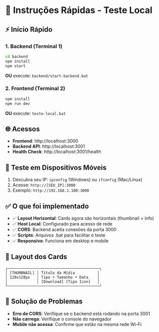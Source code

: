 # 🚀 Instruções Rápidas - Teste Local

## ⚡ Início Rápido

### 1. Backend (Terminal 1)
```bash
cd backend
npm install
npm start
```
**OU** execute: `backend/start-backend.bat`

### 2. Frontend (Terminal 2)
```bash
npm install
npm run dev
```
**OU** execute: `teste-local.bat`

## 🌐 Acessos

- **Frontend**: http://localhost:3000
- **Backend API**: http://localhost:3001
- **Health Check**: http://localhost:3001/health

## 📱 Teste em Dispositivos Móveis

1. Descubra seu IP: `ipconfig` (Windows) ou `ifconfig` (Mac/Linux)
2. Acesse: `http://[SEU_IP]:3000`
3. Exemplo: `http://192.168.1.100:3000`

## ✅ O que foi implementado

- ✅ **Layout Horizontal**: Cards agora são horizontais (thumbnail + info)
- ✅ **Host Local**: Configurado para acesso de rede
- ✅ **CORS**: Backend aceita conexões da porta 3000
- ✅ **Scripts**: Arquivos .bat para facilitar o teste
- ✅ **Responsivo**: Funciona em desktop e mobile

## 🎯 Layout dos Cards

```
┌─────────────────────────────────────────┐
│ [THUMBNAIL] │ Título da Mídia          │
│ 128x128px   │ Tipo • Tamanho • Data    │
│             │ [Download] [Tipo Icon]   │
└─────────────────────────────────────────┘
```

## 🔧 Solução de Problemas

- **Erro de CORS**: Verifique se o backend está rodando na porta 3001
- **Não carrega**: Verifique o console do navegador
- **Mobile não acessa**: Confirme que estão na mesma rede Wi-Fi
